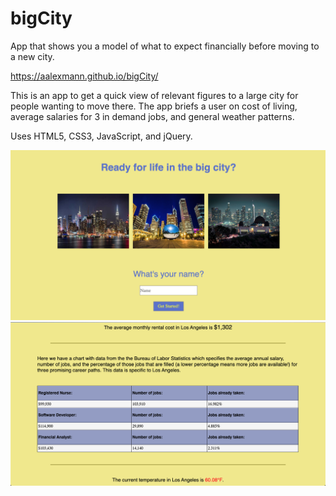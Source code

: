 # bigCity

App that shows you a model of what to expect financially before moving to a new city.

https://aalexmann.github.io/bigCity/

This is an app to get a quick view of relevant figures to a large city for people wanting to move there. The app briefs a user on cost of living, average salaries for 3 in demand jobs, and general weather patterns.

Uses HTML5, CSS3, JavaScript, and jQuery.

<img src="homeScreen.jpg">
<img src="modelPage.jpg">
